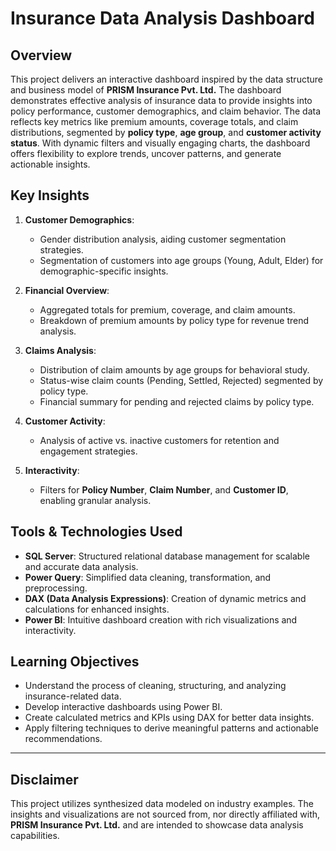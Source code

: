 

# Insurance Data Analysis Dashboard  

## Overview  
This project delivers an interactive dashboard inspired by the data structure and business model of **PRISM Insurance Pvt. Ltd.** The dashboard demonstrates effective analysis of insurance data to provide insights into policy performance, customer demographics, and claim behavior. The data reflects key metrics like premium amounts, coverage totals, and claim distributions, segmented by **policy type**, **age group**, and **customer activity status**. With dynamic filters and visually engaging charts, the dashboard offers flexibility to explore trends, uncover patterns, and generate actionable insights.  

## Key Insights  
1. **Customer Demographics**:  
   - Gender distribution analysis, aiding customer segmentation strategies.  
   - Segmentation of customers into age groups (Young, Adult, Elder) for demographic-specific insights.  

2. **Financial Overview**:  
   - Aggregated totals for premium, coverage, and claim amounts.  
   - Breakdown of premium amounts by policy type for revenue trend analysis.  

3. **Claims Analysis**:  
   - Distribution of claim amounts by age groups for behavioral study.  
   - Status-wise claim counts (Pending, Settled, Rejected) segmented by policy type.  
   - Financial summary for pending and rejected claims by policy type.  

4. **Customer Activity**:  
   - Analysis of active vs. inactive customers for retention and engagement strategies.  

5. **Interactivity**:  
   - Filters for **Policy Number**, **Claim Number**, and **Customer ID**, enabling granular analysis.  

## Tools & Technologies Used  
- **SQL Server**: Structured relational database management for scalable and accurate data analysis.  
- **Power Query**: Simplified data cleaning, transformation, and preprocessing.  
- **DAX (Data Analysis Expressions)**: Creation of dynamic metrics and calculations for enhanced insights.  
- **Power BI**: Intuitive dashboard creation with rich visualizations and interactivity.  

## Learning Objectives  
- Understand the process of cleaning, structuring, and analyzing insurance-related data.  
- Develop interactive dashboards using Power BI.  
- Create calculated metrics and KPIs using DAX for better data insights.  
- Apply filtering techniques to derive meaningful patterns and actionable recommendations.  
 

---

## Disclaimer  
This project utilizes synthesized data modeled on industry examples. The insights and visualizations are not sourced from, nor directly affiliated with, **PRISM Insurance Pvt. Ltd.** and are intended to showcase data analysis capabilities.  

